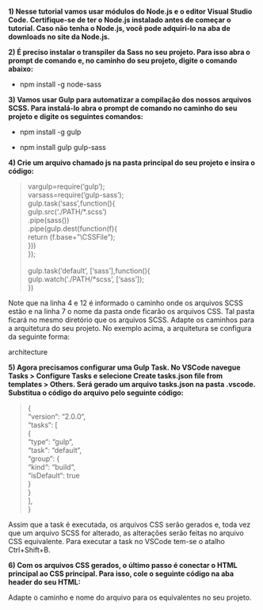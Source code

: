 **1) Nesse tutorial vamos usar módulos do Node.js e o editor Visual Studio Code. Certifique-se de ter o Node.js instalado antes de começar o tutorial. Caso não tenha o Node.js, você pode adquiri-lo na aba de downloads no site da Node.js.**

**2) É preciso instalar o transpiler da Sass no seu projeto. Para isso abra o prompt de comando e, no caminho do seu projeto, digite o comando abaixo:**

* npm install -g node-sass

**3) Vamos usar Gulp para automatizar a compilação dos nossos arquivos SCSS. Para instalá-lo abra o prompt de comando no caminho do seu projeto e digite os seguintes comandos:**

* npm install -g gulp

* npm install gulp gulp-sass

**4) Crie um arquivo chamado js na pasta principal do seu projeto e insira o código:**

> vargulp=require(‘gulp’);                      <br/>
> varsass=require(‘gulp-sass’);                 <br/>
> gulp.task(‘sass’,function(){                  <br/>
>     gulp.src(‘./PATH/*.scss’)                 <br/>
>         .pipe(sass())                         <br/>
>         .pipe(gulp.dest(function(f){          <br/>
>             return (f.base+”\CSSFile”);       <br/>
>         }))                                   <br/>
> });                                           <br/>
>                                               <br/>
> gulp.task(‘default’, [‘sass’],function(){     <br/>
>    gulp.watch(‘./PATH/*scss’, [‘sass’]);      <br/>
> })                                            <br/>

Note que na linha 4 e 12 é informado o caminho onde os arquivos SCSS estão e na linha 7 o nome da pasta onde ficarão os arquivos CSS. Tal pasta ficará no mesmo diretório que os arquivos SCSS. Adapte os caminhos para a arquitetura do seu projeto. No exemplo acima, a arquitetura se configura da seguinte forma:

architecture

**5) Agora precisamos configurar uma Gulp Task. No VSCode navegue Tasks > Configure Tasks e selecione Create tasks.json file from templates > Others. Será gerado um arquivo tasks.json na pasta .vscode. Substitua o código do arquivo pelo seguinte código:**

> {                               <br/>
> “version“: “2.0.0“,             <br/>
> “tasks“: [                      <br/>
>     {                           <br/>
>         “type“: “gulp“,         <br/>
>         “task“: “default“,      <br/>
>         “group“: {              <br/>
>             “kind“: “build“,    <br/>
>             “isDefault“: true   <br/>
>         }                       <br/>
>     }                           <br/>
> ],                              <br/>
> }                               <br/>

Assim que a task é executada, os arquivos CSS serão gerados e, toda vez que um arquivo SCSS for alterado, as alterações serão feitas no arquivo CSS equivalente. Para executar a task no VSCode tem-se o atalho Ctrl+Shift+B.

**6) Com os arquivos CSS gerados, o último passo é conectar o HTML principal ao CSS principal. Para isso, cole o seguinte código na aba header do seu HTML:**

<link rel=“stylesheet“ href=“./Style/CSSFile/main.css“>

Adapte o caminho e nome do arquivo para os equivalentes no seu projeto.
